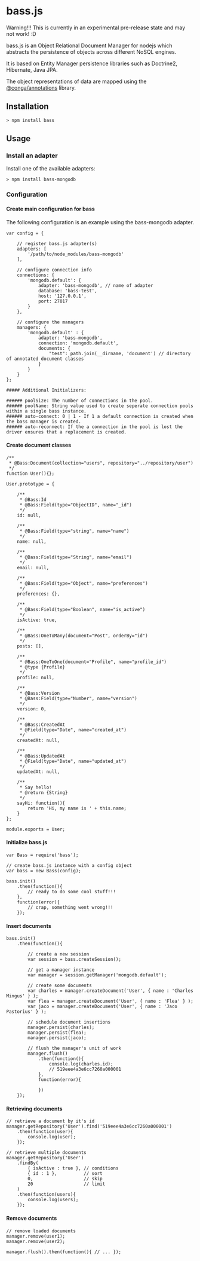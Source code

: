 # bass.js

Warning!!! This is currently in an experimental pre-release state and may not work! :D

bass.js is an Object Relational Document Manager for nodejs which abstracts the persistence
of objects across different NoSQL engines.

It is based on Entity Manager persistence libraries such as Doctrine2, Hibernate, Java JPA.

The object representations of data are mapped using the [@conga/annotations](https://github.com/congajs/conga-annotations) library.

## Installation

    > npm install bass

## Usage

### Install an adapter

Install one of the available adapters:

    > npm install bass-mongodb

### Configuration

#### Create main configuration for bass

The following configuration is an example using the bass-mongodb adapter.

    var config = {

        // register bass.js adapter(s)
        adapters: [
            '/path/to/node_modules/bass-mongodb'
        ],

        // configure connection info
        connections: {
            'mongodb.default': {
                adapter: 'bass-mongodb', // name of adapter
                database: 'bass-test',
                host: '127.0.0.1',
                port: 27017
            }
        },

        // configure the managers
        managers: {
            'mongodb.default' : {
                adapter: 'bass-mongodb',
                connection: 'mongodb.default',
                documents: {
                    "test": path.join(__dirname, 'document') // directory of annotated document classes
                }
            }
        }
    };

    ##### Additional Initializers:

    ###### poolSize: The number of connections in the pool.
    ###### poolName: String value used to create seperate connection pools within a single bass instance.
    ###### auto-connect: 0 | 1 - If 1 a default connection is created when the bass manager is created.
    ###### auto-reconnect: If the a connection in the pool is lost the driver ensures that a replacement is created.
    

#### Create document classes

    /**
     * @Bass:Document(collection="users", repository="../repository/user")
     */
    function User(){};

    User.prototype = {

        /**
         * @Bass:Id
         * @Bass:Field(type="ObjectID", name="_id")
         */
        id: null,
        
        /**
         * @Bass:Field(type="string", name="name")
         */
        name: null,

        /**
         * @Bass:Field(type="String", name="email")
         */
        email: null,

        /**
         * @Bass:Field(type="Object", name="preferences")
         */
        preferences: {},
        
        /**
         * @Bass:Field(type="Boolean", name="is_active")
         */
        isActive: true,

        /**
         * @Bass:OneToMany(document="Post", orderBy="id")
         */
        posts: [],

        /**
         * @Bass:OneToOne(document="Profile", name="profile_id")
         * @type {Profile}
         */
        profile: null,

        /**
         * @Bass:Version
         * @Bass:Field(type="Number", name="version")
         */
        version: 0,

        /**
         * @Bass:CreatedAt
         * @Field(type="Date", name="created_at")
         */
        createdAt: null,

        /**
         * @Bass:UpdatedAt
         * @Field(type="Date", name="updated_at")
         */
        updatedAt: null,

        /**
         * Say hello!
         * @return {String}
         */
        sayHi: function(){
            return 'Hi, my name is ' + this.name;
        }
    };

    module.exports = User;

#### Initialize bass.js

    var Bass = require('bass');

    // create bass.js instance with a config object
    var bass = new Bass(config);

    bass.init()
        .then(function(){
            // ready to do some cool stuff!!!
        },
        function(error){
            // crap, something went wrong!!!
        });


#### Insert documents

    bass.init()
        .then(function(){

            // create a new session
            var session = bass.createSession();

            // get a manager instance
            var manager = session.getManager('mongodb.default');

            // create some documents
            var charles = manager.createDocument('User', { name : 'Charles Mingus' } );
            var flea = manager.createDocument('User', { name : 'Flea' } );
            var jaco = manager.createDocument('User', { name : 'Jaco Pastorius' } );

            // schedule document insertions
            manager.persist(charles);
            manager.persist(flea);
            manager.persist(jaco);

            // flush the manager's unit of work
            manager.flush()
                .then(function(){
                    console.log(charles.id);
                    // 519eee4a3e6cc7260a000001
                },
                function(error){

                })
        });

#### Retrieving documents

    // retrieve a document by it's id
    manager.getRepository('User').find('519eee4a3e6cc7260a000001')
        .then(function(user){
            console.log(user);
        });

    // retrieve multiple documents
    manager.getRepository('User')
        .findBy(
            { isActive : true }, // conditions
            { id : 1 },          // sort
            0,                   // skip
            20                   // limit
        )
        .then(function(users){
            console.log(users);
        });

#### Remove documents

    // remove loaded documents
    manager.remove(user1);
    manager.remove(user2);

    manager.flush().then(function(){ // ... });




